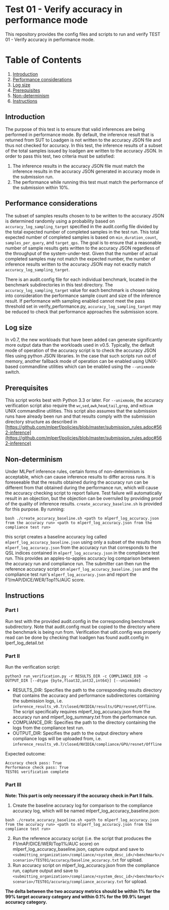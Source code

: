 ﻿
# Test 01 - Verify accuracy in performance mode
This repository provides the config files and scripts to run and verify TEST 01 - Verify accuracy in performance mode.

# Table of Contents
1. [Introduction](#introduction)
2. [Performance considerations](#Performance-considerations)
3. [Log size](#Log-size)
4. [Prerequisites](#Prerequisites)
5. [Non-determinism](#Non-determinism)
6. [Instructions](#Instructions)

## Introduction
The purpose of this test is to ensure that valid inferences are being performed in performance mode. By default, the inference result that is returned from SUT to Loadgen is not written to the accuracy JSON file and thus not checked for accuracy. In this test, the inference results of a subset of the total samples issued by loadgen are written to the accuracy JSON. In order to pass this test, two criteria must be satisfied:

 1. The inference results in the accuracy JSON file must match the inference results in the accuracy JSON generated in accuracy mode in the submission run.
 2. The performance while running this test must match the performance of the submission within 10%. 

## Performance considerations
The subset of samples results chosen to to be written to the accuracy JSON is determined randomly using a probability based on `accuracy_log_sampling_target` specified in the audit.config file divided by the total expected number of completed samples in the test run. This total expected number of completed samples is based on `min_duration_count`, `samples_per_query`, and `target_qps`. The goal is to ensure that a reasonable number of sample results gets written to the accuracy JSON regardless of the throughput of the system-under-test. Given that the number of actual completed samples may not match the expected number, the number of inference results written to the accuracy JSON may not exactly match `accuracy_log_sampling_target`.

There is an audit.config file for each individual benchmark, located in the benchmark subdirectories in this test directory. The `accuracy_log_sampling_target` value for each benchmark is chosen taking into consideration the performance sample count and size of the inference result. If performance with sampling enabled cannot meet the pass threshold set in verify_performance.py, `accuracy_log_sampling_target` may be reduced to check that performance approaches the submission score.


## Log size
In v0.7, the new workloads that have been added can generate significantly more output data than the workloads used in v0.5. Typically, the default mode of operation of the accuracy script is to check the accuracy JSON files using python JSON libraries. In the case that such scripts run out of memory, another fallback mode of operation can be enabled using UNIX-based commandline utilities which can be enabled using the `--unixmode` switch.

## Prerequisites
This script works best with Python 3.3 or later. For `--unixmode`,  the accuracy verification script also require the `wc`,`sed`,`awk`,`head`,`tail`,`grep`, and `md5sum` UNIX commandline utilities.
This script also assumes that the submission runs have already been run and that results comply with the submission directory structure as described in [https://github.com/mlperf/policies/blob/master/submission_rules.adoc#562-inference](https://github.com/mlperf/policies/blob/master/submission_rules.adoc#562-inference)
## Non-determinism
Under MLPerf inference rules, certain forms of non-determinism is acceptable, which can cause inference results to differ across runs. It is foreseeable that the results obtained during the accuracy run can be different from that obtained during the performance run, which will cause the accuracy checking script to report failure. Test failure will automatically result in an objection, but the objection can be overruled by providing proof of the quality of inference results. 
`create_accuracy_baseline.sh` is provided for this purpose. By running:

    bash ./create_accuracy_baseline.sh <path to mlperf_log_accuracy.json from the accuracy run> <path to mlperf_log_accuracy.json from the compliance test run>

 this script creates a baseline accuracy log called `mlperf_log_accuracy_baseline.json` using only a subset of the results from `mlperf_log_accuracy.json` from the accuracy run that corresponds to the QSL indices contained in `mlperf_log_accuracy.json` in the compliance test run. This provides an apples-to-apples accuracy log comparison between the accuracy run and compliance run.
The submitter can then run the reference accuracy script on `mlperf_log_accuracy_baseline.json` and the compliance test run's `mlperf_log_accuracy.json` and report the F1/mAP/DICE/WER/Top1%/AUC score. 

## Instructions

### Part I
Run test with the provided audit.config in the corresponding benchmark subdirectory. Note that audit.config must be copied to the directory where the benchmark is being run from. Verification that udit.config was properly read can be done by checking that loadgen has found audit.config in lperf_log_detail.txt 

### Part II
Run the verification script:
  
    python3 run_verification.py -r RESULTS_DIR -c COMPLIANCE_DIR -o OUTPUT_DIR [--dtype {byte,float32,int32,int64}] [--unixmode]

  

 - RESULTS_DIR: Specifies the path to the corresponding results
   directory that contains the accuracy and performance subdirectories
   containing the submission logs, i.e.
   `inference_results_v0.7/closed/NVIDIA/results/GPU/resnet/Offline`. The script specifically requires mlperf_log_accuracy.json from the accuracy run and mlperf_log_summary.txt from the performance run.
  - COMPLIANCE_DIR: Specifies the path to the directory containing the logs from the compliance test run. 
   - OUTPUT_DIR: Specifies the path to the output directory where compliance logs will be uploaded from,   i.e. `inference_results_v0.7/closed/NVIDIA/compliance/GPU/resnet/Offline`

Expected outcome:

    Accuracy check pass: True                
    Performance check pass: True             
    TEST01 verification complete        

     
### Part III
**Note: This part is only necessary if the accuracy check in Part II fails.**

1. Create the baseline accuracy log for comparison to the compliance accuracy log, which will be named mlperf_log_accuracy_baseline.json:

 `bash ./create_accuracy_baseline.sh <path to mlperf_log_accuracy.json from the accuracy run> <path to mlperf_log_accuracy.json from the compliance test run>`

2. Run the reference accuracy script (i.e. the script that produces the F1/mAP/DICE/WER/Top1%/AUC score) on mlperf_log_accuracy_baseline.json, capture output and save to `<submitting_organization>/compliance/<system_desc_id>/<benchmark>/<scenario>/TEST01/accuracy/baseline_accuracy.txt` for upload.
3. Run accuracy script on mlperf_log_accuracy.json from the compliance run, capture output and save to `<submitting_organization>/compliance/<system_desc_id>/<benchmark>/<scenario>/TEST01/accuracy/compliance_accuracy.txt` for upload.

**The delta between the two accuracy metrics should be within 1% for the 99% target accuracy category and within 0.1% for the 99.9% target accuracy category.**

